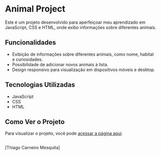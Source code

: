# Animal Project

Este é um projeto desenvolvido para aperfeiçoar meu aprendizado em JavaScript, CSS e HTML, onde exibo informações sobre diferentes animais.

## Funcionalidades

- Exibição de informações sobre diferentes animais, como nome, habitat e curiosidades.
- Possibilidade de adicionar novos animais à lista.
- Design responsivo para visualização em dispositivos móveis e desktop.

## Tecnologias Utilizadas

- JavaScript
- CSS
- HTML

## Como Ver o Projeto

Para visualizar o projeto, você pode [acessar a página aqui](https://thiaguiner.github.io/project_animais_fantasticos/).

## 

[Thiago Carneiro Mesquita]
